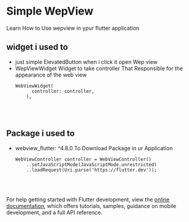 # Simple WepView

Learn How to Use wepview in ypur flutter application 
<br>
## widget i used to 
- just simple ElevatedButton when i click it open Wep view <br>
- WepViewWidget Widget to take controller That Responsible for the appearance of the web view<br>
  ```
  WebViewWidget(
        controller: controller,
      ),
  ```
<br><br>
## Package i used to 
- webview_flutter: ^4.8.0 To Download Package in ur Application
  ```
  WebViewController controller = WebViewController()
      ..setJavaScriptMode(JavaScriptMode.unrestricted)
      ..loadRequest(Uri.parse('https://flutter.dev'));
  ```
<br><br>


For help getting started with Flutter development, view the
[online documentation](https://docs.flutter.dev/), which offers tutorials,
samples, guidance on mobile development, and a full API reference.
